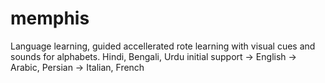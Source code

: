 # memphis
Language learning, guided accellerated rote learning with visual cues and sounds for alphabets. Hindi, Bengali, Urdu initial support -> English -> Arabic, Persian -> Italian, French
